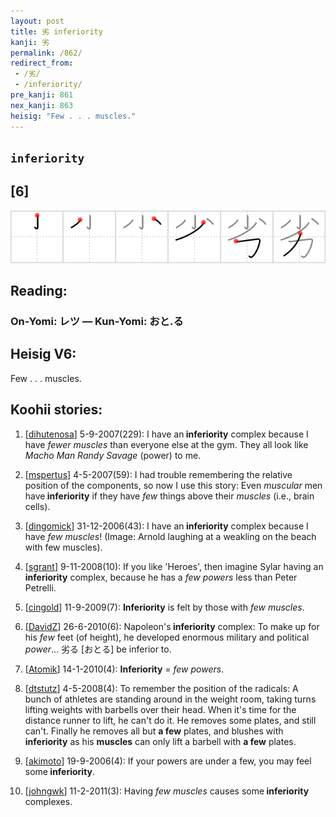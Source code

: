 ```yaml
---
layout: post
title: 劣 inferiority
kanji: 劣
permalink: /862/
redirect_from:
 - /劣/
 - /inferiority/
pre_kanji: 861
nex_kanji: 863
heisig: "Few . . . muscles."
---
```


## `inferiority`

## [6]

<div class="stroke"><img src="../images/E58AA3.png" /></div>

## Reading:

### On-Yomi: レツ &mdash; Kun-Yomi: おと.る

## Heisig V6:

Few . . . muscles.

## Koohii stories:

1) [<a href="http://kanji.koohii.com/profile/dihutenosa">dihutenosa</a>] 5-9-2007(229): I have an<strong> inferiority</strong> complex because I have <em>fewer</em> <em>muscles</em> than everyone else at the gym. They all look like <em>Macho Man Randy Savage</em> (power) to me.

2) [<a href="http://kanji.koohii.com/profile/mspertus">mspertus</a>] 4-5-2007(59): I had trouble remembering the relative position of the components, so now I use this story: Even <em>muscular</em> men have<strong> inferiority</strong> if they have <em>few</em> things above their <em>muscles</em> (i.e., brain cells).

3) [<a href="http://kanji.koohii.com/profile/dingomick">dingomick</a>] 31-12-2006(43): I have an<strong> inferiority</strong> complex because I have <em>few muscles</em>! (Image: Arnold laughing at a weakling on the beach with few muscles).

4) [<a href="http://kanji.koohii.com/profile/sgrant">sgrant</a>] 9-11-2008(10): If you like &#039;Heroes&#039;, then imagine Sylar having an<strong> inferiority</strong> complex, because he has a <em>few powers</em> less than Peter Petrelli.

5) [<a href="http://kanji.koohii.com/profile/cingold">cingold</a>] 11-9-2009(7): <strong>Inferiority</strong> is felt by those with <em>few muscles</em>.

6) [<a href="http://kanji.koohii.com/profile/DavidZ">DavidZ</a>] 26-6-2010(6): Napoleon&#039;s<strong> inferiority</strong> complex: To make up for his <em>few</em> feet (of height), he developed enormous military and political <em>power</em>... 劣る [おとる] be inferior to.

7) [<a href="http://kanji.koohii.com/profile/Atomik">Atomik</a>] 14-1-2010(4): <strong>Inferiority</strong> = <em>few powers</em>.

8) [<a href="http://kanji.koohii.com/profile/dtstutz">dtstutz</a>] 4-5-2008(4): To remember the position of the radicals: A bunch of athletes are standing around in the weight room, taking turns lifting weights with barbells over their head. When it&#039;s time for the distance runner to lift, he can&#039;t do it. He removes some plates, and still can&#039;t. Finally he removes all but <strong>a few</strong> plates, and blushes with<strong> inferiority</strong> as his <strong>muscles</strong> can only lift a barbell with <strong>a few</strong> plates.

9) [<a href="http://kanji.koohii.com/profile/akimoto">akimoto</a>] 19-9-2006(4): If your powers are under a few, you may feel some<strong> inferiority</strong>.

10) [<a href="http://kanji.koohii.com/profile/johngwk">johngwk</a>] 11-2-2011(3): Having <em>few muscles</em> causes some<strong> inferiority</strong> complexes.
